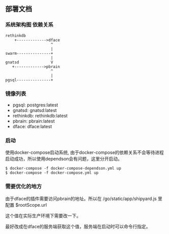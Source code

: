 ## 部署文档

### 系统架构图 依赖关系

```
rethinkdb      
    +------------->dface
                    ^
                    |
swarm---------------+
                    |
gnatsd              V
   +------------->pbrain
                    ^
                    |
pgsql---------------+
```
### 镜像列表
* pgsql: postgres:latest
* gnatsd: gnatsd:latest
* rethinkdb: rethinkdb:latest
* pbrain: pbrain:latest
* dface: dface:latest

### 启动
使用docker-compose启动系统, 由于docker-compose的依赖关系不会等待进程启动成功，所以使用dependson会有问题，这里分开启动。

```
$ docker-compose -f docker-compose-dependson.yml up
$ docker-compose -f docker-compose.yml up
```

### 需要优化的地方
由于dface的插件需要访问pbrain的地址。所以在 /go/static/app/shipyard.js 里配置 $rootScope.url

这个值在实际生产环境下需要改一下。

最好改成在dface的服务端获取这个值，服务端在启动时可以命令行指定。
